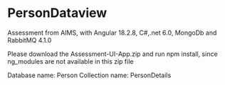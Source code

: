 # PersonDataview
Assessment from AIMS, with Angular 18.2.8, C#,.net 6.0, MongoDb and RabbitMQ 4.1.0

Please download the Assessment-UI-App.zip and run npm install, since ng_modules are not available in this zip file

Database name: Person
Collection name: PersonDetails
